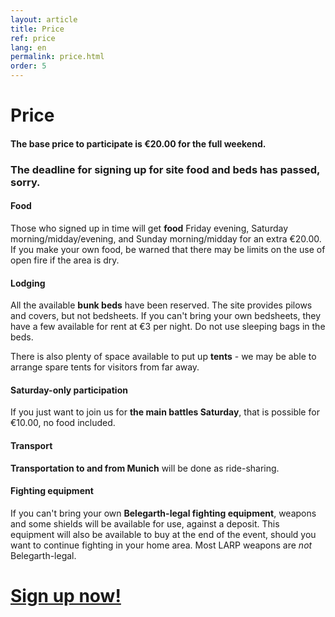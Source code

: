 ```yaml
---
layout: article
title: Price
ref: price
lang: en
permalink: price.html
order: 5
---
```


# Price

#### The base price to participate is €20.00 for the full weekend.

### The deadline for signing up for site food and beds has passed, sorry.

#### Food

Those who signed up in time will get **food** Friday evening, Saturday
morning/midday/evening, and Sunday morning/midday for an extra
€20.00. If you make your own food, be warned that there may be
limits on the use of open fire if the area is dry.

#### Lodging

All the available **bunk beds** have been reserved. The site provides pilows and covers, but not bedsheets. If you can't bring your own bedsheets, they have a few available for rent at €3 per night. Do not use sleeping bags in the beds.

There is also plenty of space available to put up **tents** - we may be able to arrange spare tents for visitors from far away.

#### Saturday-only participation
If you just want to join us for **the main battles Saturday**, that is possible for €10.00, no food included.

#### Transport
**Transportation to and from Munich** will be done as ride-sharing.

#### Fighting equipment
If you can't bring your own **Belegarth-legal fighting equipment**, weapons and
some shields will be available for use, against a deposit. This
equipment will also be available to buy at the end of the event,
should you want to continue fighting in your home area. Most LARP
weapons are *not* Belegarth-legal.

<h1 class="signup"><a href='https://docs.google.com/forms/d/e/1FAIpQLSdhVjtDF7fLlCbYY0lGghZ5XQwr-HlJdyX0wkcX8pwUjxLirw/viewform'>Sign up now!</a></h1>
